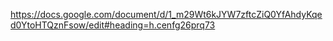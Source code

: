 https://docs.google.com/document/d/1_m29Wt6kJYW7zftcZiQ0YfAhdyKqed0YtoHTQznFsow/edit#heading=h.cenfg26prq73

